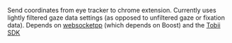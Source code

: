 Send coordinates from eye tracker to chrome extension. Currently uses lightly filtered gaze data settings (as opposed to unfiltered gaze or fixation data).
Depends on [websocketpp](https://github.com/zaphoyd/websocketpp) (which depends on Boost) and the [Tobii SDK](http://developer.tobii.com/eyex-sdk/c-cplusplus/)
